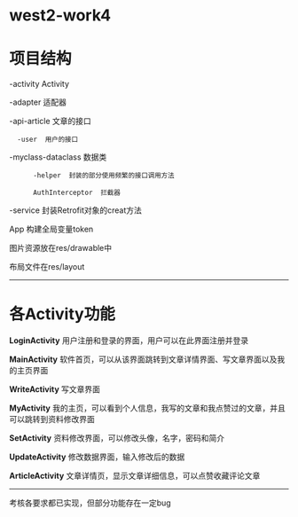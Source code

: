 # west2-work4
# 项目结构
  -activity  Activity
  
  -adapter  适配器
  
  -api-article  文章的接口
  
      -user  用户的接口
      
  -myclass-dataclass  数据类
  
          -helper  封装的部分使用频繁的接口调用方法
          
          AuthInterceptor  拦截器
          
  -service 封装Retrofit对象的creat方法
  
  App 构建全局变量token

图片资源放在res/drawable中

布局文件在res/layout

-----------------------------

# 各Activity功能
**LoginActivity**
用户注册和登录的界面，用户可以在此界面注册并登录

**MainActivity**
软件首页，可以从该界面跳转到文章详情界面、写文章界面以及我的主页界面

**WriteActivity**
写文章界面

**MyActivity**
我的主页，可以看到个人信息，我写的文章和我点赞过的文章，并且可以跳转到资料修改界面

**SetActivity**
资料修改界面，可以修改头像，名字，密码和简介

**UpdateActivity**
修改数据界面，输入修改后的数据

**ArticleActivity**
文章详情页，显示文章详细信息，可以点赞收藏评论文章

-----------------------------
考核各要求都已实现，但部分功能存在一定bug
